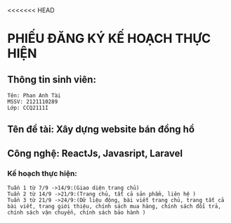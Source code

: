 <<<<<<< HEAD
# PHIẾU ĐĂNG KÝ KẾ HOẠCH THỰC HIỆN
## Thông tin sinh viên:
	Tên: Phan Anh Tài 
	MSSV: 2121110289
	Lớp: CCQ2111I
## Tên đề tài: Xây dựng website bán đồng hồ
## Công nghệ: ReactJs, Javasript, Laravel
### Kế hoạch thực hiện:
    Tuần 1 từ 7/9 ->14/9:(Giao diện trang chủ) 
    Tuần 2 từ 14/9 ->21/9:(Trang chủ, tất cả sản phẩm, liên hệ ) 
    Tuần 3 từ 21/9 ->24/9:(Dữ liệu động, bài viết trang chủ, trang tất cả bài viết, trang giới thiệu, chính sách mua hàng, chính sách đổi trả, chính sách vận chuyển, chính sách bảo hành ) 



